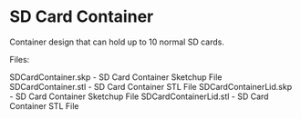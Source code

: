 SD Card Container
==============

Container design that can hold up to 10 normal SD cards. 

Files:

SDCardContainer.skp - SD Card Container Sketchup File
SDCardContainer.stl - SD Card Container STL File
SDCardContainerLid.skp - SD Card Container Sketchup File
SDCardContainerLid.stl - SD Card Container STL File